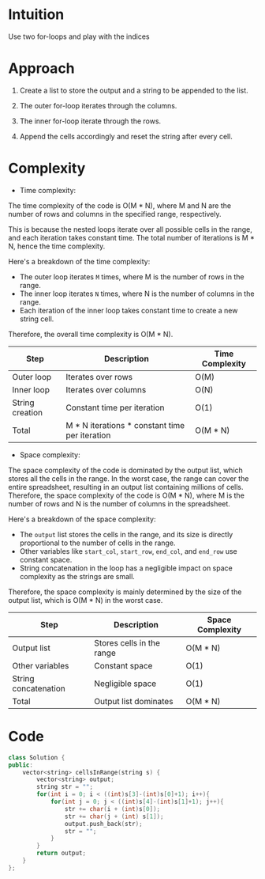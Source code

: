 # Intuition
<!-- Describe your first thoughts on how to solve this problem. -->
Use two for-loops and play with the indices
# Approach
<!-- Describe your approach to solving the problem. -->
1. Create a list to store the output and a string to be appended to the list.  

2. The outer for-loop iterates through the columns.

3. The inner for-loop iterate through the rows.

4. Append the cells accordingly and reset the string after every cell.
# Complexity
- Time complexity:
<!-- Add your time complexity here, e.g. $$O(n)$$ -->
The time complexity of the code is O(M * N), where M and N are the number of rows and columns in the specified range, respectively.

This is because the nested loops iterate over all possible cells in the range, and each iteration takes constant time. The total number of iterations is M * N, hence the time complexity.

Here's a breakdown of the time complexity:

- The outer loop iterates `M` times, where M is the number of rows in the range.
- The inner loop iterates `N` times, where N is the number of columns in the range.
- Each iteration of the inner loop takes constant time to create a new string cell.

Therefore, the overall time complexity is O(M * N).

| Step            | Description                                    | Time Complexity |
| --------------- | ---------------------------------------------- | --------------- |
| Outer loop      | Iterates over rows                             | O(M)            |
| Inner loop      | Iterates over columns                          | O(N)            |
| String creation | Constant time per iteration                    | O(1)            |
| Total           | M * N iterations * constant time per iteration | O(M * N)        |
- Space complexity:
<!-- Add your space complexity here, e.g. $$O(n)$$ -->
The space complexity of the code is dominated by the output list, which stores all the cells in the range. In the worst case, the range can cover the entire spreadsheet, resulting in an output list containing millions of cells. Therefore, the space complexity of the code is O(M * N), where M is the number of rows and N is the number of columns in the spreadsheet.

Here's a breakdown of the space complexity:

- The `output` list stores the cells in the range, and its size is directly proportional to the number of cells in the range.
- Other variables like `start_col`, `start_row`, `end_col`, and `end_row` use constant space.
- String concatenation in the loop has a negligible impact on space complexity as the strings are small.

Therefore, the space complexity is mainly determined by the size of the output list, which is O(M * N) in the worst case.

| Step                 | Description               | Space Complexity |
| -------------------- | ------------------------- | ---------------- |
| Output list          | Stores cells in the range | O(M * N)         |
| Other variables      | Constant space            | O(1)             |
| String concatenation | Negligible space          | O(1)             |
| Total                | Output list dominates     | O(M * N)         |
# Code
```C++ []
class Solution {
public:
    vector<string> cellsInRange(string s) {
        vector<string> output;
        string str = "";
        for(int i = 0; i < ((int)s[3]-(int)s[0]+1); i++){
            for(int j = 0; j < ((int)s[4]-(int)s[1]+1); j++){
                str += char(i + (int)s[0]);
                str += char(j + (int) s[1]);
                output.push_back(str);
                str = "";
            }
        }
        return output;
    }
};
```